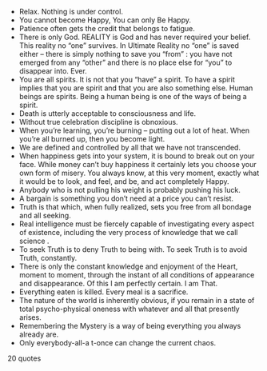  - Relax. Nothing is under control.
 - You cannot become Happy, You can only Be Happy.
 - Patience often gets the credit that belongs to fatigue.
 - There is only God. REALITY is God and has never required your belief. This reality no “one” survives. In Ultimate Reality no “one” is saved either – there is simply nothing to save you “from” : you have not emerged from any “other” and there is no place else for “you” to disappear into. Ever.
 - You are all spirits. It is not that you “have” a spirit. To have a spirit implies that you are spirit and that you are also something else. Human beings are spirits. Being a human being is one of the ways of being a spirit.
 - Death is utterly acceptable to consciousness and life.
 - Without true celebration discipline is obnoxious.
 - When you’re learning, you’re burning – putting out a lot of heat. When you’re all burned up, then you become light.
 - We are defined and controlled by all that we have not transcended.
 - When happiness gets into your system, it is bound to break out on your face. While money can’t buy happiness it certainly lets you choose your own form of misery. You always know, at this very moment, exactly what it would be to look, and feel, and be, and act completely Happy.
 - Anybody who is not pulling his weight is probably pushing his luck.
 - A bargain is something you don’t need at a price you can’t resist.
 - Truth is that which, when fully realized, sets you free from all bondage and all seeking.
 - Real intelligence must be fiercely capable of investigating every aspect of existence, including the very process of knowledge that we call science .
 - To seek Truth is to deny Truth to being with. To seek Truth is to avoid Truth, constantly.
 - There is only the constant knowledge and enjoyment of the Heart, moment to moment, through the instant of all conditions of appearance and disappearance. Of this I am perfectly certain. I am That.
 - Everything eaten is killed. Every meal is a sacrifice.
 - The nature of the world is inherently obvious, if you remain in a state of total psycho-physical oneness with whatever and all that presently arises.
 - Remembering the Mystery is a way of being everything you always already are.
 - Only everybody-all-a t-once can change the current chaos.

20 quotes